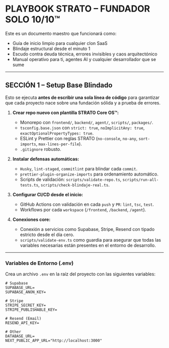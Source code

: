 # **PLAYBOOK STRATO – FUNDADOR SOLO 10/10™**

Este es un documento maestro que funcionará como:

- Guía de inicio limpio para cualquier clon SaaS
- Blindaje estructural desde el minuto 1
- Escudo contra deuda técnica, errores invisibles y caos arquitectónico
- Manual operativo para ti, agentes AI y cualquier desarrollador que se sume

---

## **SECCIÓN 1 – Setup Base Blindado**

Esto se ejecuta **antes de escribir una sola línea de código** para garantizar que cada proyecto nace sobre una fundación sólida y a prueba de errores.

1.  **Crear repo nuevo con plantilla STRATO Core OS™:**
    - Monorepo con `frontend/`, `backend/`, `agent/`, `scripts/`, `packages/`.
    - `tsconfig.base.json` con `strict: true`, `noImplicitAny: true`, `exactOptionalPropertyTypes: true`.
    - ESLint y Prettier con reglas STRATO (`no-console`, `no-any`, `sort-imports`, `max-lines-per-file`).
    - `.gitignore` robusto.

2.  **Instalar defensas automáticas:**
    - `Husky`, `lint-staged`, `commitlint` para blindar cada `commit`.
    - `prettier-plugin-organize-imports` para ordenamiento automático.
    - Scripts de validación: `scripts/validate-repo.ts`, `scripts/run-all-tests.ts`, `scripts/check-blindaje-real.ts`.

3.  **Configurar CI/CD desde el inicio:**
    - GitHub Actions con validación en cada `push` y `PR`: `lint`, `tsc`, `test`.
    - Workflows por cada `workspace` (`/frontend`, `/backend`, `/agent`).

4.  **Conexiones core:**
    - Conexión a servicios como Supabase, Stripe, Resend con tipado estricto desde el día cero.
    - `scripts/validate-env.ts` como guardia para asegurar que todas las variables necesarias están presentes en el entorno de desarrollo.

---
### **Variables de Entorno (.env)**

Crea un archivo `.env` en la raíz del proyecto con las siguientes variables:

```
# Supabase
SUPABASE_URL=
SUPABASE_ANON_KEY=

# Stripe
STRIPE_SECRET_KEY=
STRIPE_PUBLISHABLE_KEY=

# Resend (Email)
RESEND_API_KEY=

# Other
DATABASE_URL=
NEXT_PUBLIC_APP_URL="http://localhost:3000"
``` 